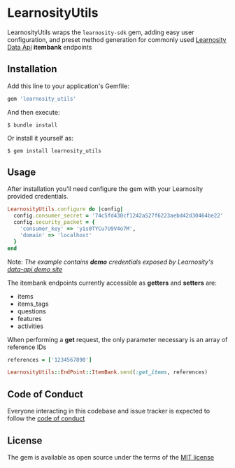 # LearnosityUtils

LearnosityUtils wraps the ```learnosity-sdk``` gem, adding easy user configuration, and preset method generation for commonly used [Learnosity Data Api](https://reference.learnosity.com/data-api) **itembank** endpoints

## Installation

Add this line to your application's Gemfile:

```ruby
gem 'learnosity_utils'
```

And then execute:

    $ bundle install

Or install it yourself as:

    $ gem install learnosity_utils

## Usage

After installation you'll need configure the gem with your Learnosity provided credentials.

```ruby
LearnosityUtils.configure do |config|
  config.consumer_secret = '74c5fd430cf1242a527f6223aebd42d30464be22'
  config.security_packet = {
    'consumer_key' => 'yis0TYCu7U9V4o7M',
    'domain' => 'localhost'
  }
end
``` 

Note: _The example contains **demo** credentials exposed by Learnosity's [data-api demo site](https://demos.learnosity.com/analytics/data/index.php)_

The itembank endpoints currently accessible as **getters** and **setters** are:
* items
* items_tags
* questions
* features
* activities

When performing a **get** request, the only parameter necessary is an array of reference IDs
 
```ruby
references = ['1234567890']

LearnosityUtils::EndPoint::ItemBank.send(:get_items, references)
```

## Code of Conduct

Everyone interacting in this codebase and issue tracker is expected to follow the [code of conduct](https://github.com/[USERNAME]/learnosity_utils/blob/master/CODE_OF_CONDUCT.md)

## License

The gem is available as open source under the terms of the [MIT license](https://opensource.org/licenses/MIT)